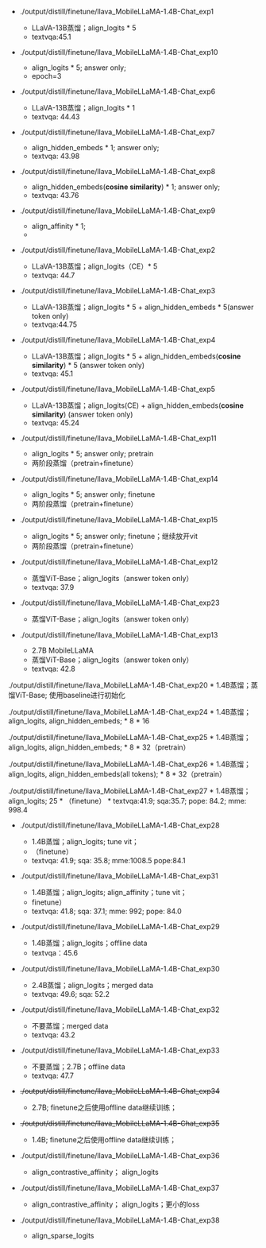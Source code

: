 * ./output/distill/finetune/llava_MobileLLaMA-1.4B-Chat_exp1
    * LLaVA-13B蒸馏；align_logits * 5
    * textvqa:45.1

* ./output/distill/finetune/llava_MobileLLaMA-1.4B-Chat_exp10
    * align_logits * 5; answer only; 
    * epoch=3

* ./output/distill/finetune/llava_MobileLLaMA-1.4B-Chat_exp6
    * LLaVA-13B蒸馏；align_logits * 1
    * textvqa: 44.43

* ./output/distill/finetune/llava_MobileLLaMA-1.4B-Chat_exp7
    * align_hidden_embeds * 1; answer only; 
    * textvqa: 43.98

* ./output/distill/finetune/llava_MobileLLaMA-1.4B-Chat_exp8
    * align_hidden_embeds(**cosine similarity**) * 1; answer only; 
    * textvqa: 43.76

* ./output/distill/finetune/llava_MobileLLaMA-1.4B-Chat_exp9
    * align_affinity * 1;
    * 

* ./output/distill/finetune/llava_MobileLLaMA-1.4B-Chat_exp2
    * LLaVA-13B蒸馏；align_logits（CE）* 5
    * textvqa: 44.7

* ./output/distill/finetune/llava_MobileLLaMA-1.4B-Chat_exp3
    * LLaVA-13B蒸馏；align_logits * 5 + align_hidden_embeds * 5(answer token only)
    * textvqa:44.75

* ./output/distill/finetune/llava_MobileLLaMA-1.4B-Chat_exp4
    * LLaVA-13B蒸馏；align_logits * 5 + align_hidden_embeds(**cosine similarity**) * 5 (answer token only)
    * textvqa: 45.1

* ./output/distill/finetune/llava_MobileLLaMA-1.4B-Chat_exp5
    * LLaVA-13B蒸馏；align_logits(CE) + align_hidden_embeds(**cosine similarity**) (answer token only)
    * textvqa: 45.24


* ./output/distill/finetune/llava_MobileLLaMA-1.4B-Chat_exp11
    * align_logits * 5; answer only; pretrain
    * 两阶段蒸馏（pretrain+finetune）

* ./output/distill/finetune/llava_MobileLLaMA-1.4B-Chat_exp14
    * align_logits * 5; answer only;  finetune
    * 两阶段蒸馏（pretrain+finetune）

* ./output/distill/finetune/llava_MobileLLaMA-1.4B-Chat_exp15
    * align_logits * 5; answer only;  finetune；继续放开vit
    * 两阶段蒸馏（pretrain+finetune）


* ./output/distill/finetune/llava_MobileLLaMA-1.4B-Chat_exp12
    * 蒸馏ViT-Base；align_logits（answer token only）
    * textvqa: 37.9

* ./output/distill/finetune/llava_MobileLLaMA-1.4B-Chat_exp23
    * 蒸馏ViT-Base；align_logits（answer token only）

* ./output/distill/finetune/llava_MobileLLaMA-1.4B-Chat_exp13
    * 2.7B MobileLLaMA
    * 蒸馏ViT-Base；align_logits（answer token only）
    * textvqa: 42.8


./output/distill/finetune/llava_MobileLLaMA-1.4B-Chat_exp20
    * 1.4B蒸馏；蒸馏ViT-Base; 使用baseline进行初始化


./output/distill/finetune/llava_MobileLLaMA-1.4B-Chat_exp24
    * 1.4B蒸馏；align_logits, align_hidden_embeds; 
    * 8 * 16

./output/distill/finetune/llava_MobileLLaMA-1.4B-Chat_exp25
    * 1.4B蒸馏；align_logits, align_hidden_embeds;
    * 8 * 32（pretrain）

./output/distill/finetune/llava_MobileLLaMA-1.4B-Chat_exp26
    * 1.4B蒸馏；align_logits, align_hidden_embeds(all tokens);
    * 8 * 32（pretrain）

./output/distill/finetune/llava_MobileLLaMA-1.4B-Chat_exp27
    * 1.4B蒸馏；align_logits; 25
    * （finetune）
    * textvqa:41.9; sqa:35.7; pope: 84.2; mme: 998.4

* ./output/distill/finetune/llava_MobileLLaMA-1.4B-Chat_exp28
    * 1.4B蒸馏；align_logits; tune vit；
    * （finetune）
    * textvqa: 41.9; sqa: 35.8; mme:1008.5 pope:84.1

* ./output/distill/finetune/llava_MobileLLaMA-1.4B-Chat_exp31
    * 1.4B蒸馏；align_logits; align_affinity；tune vit；
    * finetune）
    * textvqa: 41.8; sqa: 37.1; mme: 992; pope: 84.0

* ./output/distill/finetune/llava_MobileLLaMA-1.4B-Chat_exp29
    * 1.4B蒸馏；align_logits；offline data
    * textvqa：45.6

* ./output/distill/finetune/llava_MobileLLaMA-1.4B-Chat_exp30
    * 2.4B蒸馏；align_logits；merged data
    * textvqa: 49.6; sqa: 52.2

* ./output/distill/finetune/llava_MobileLLaMA-1.4B-Chat_exp32
    * 不要蒸馏；merged data
    * textvqa: 43.2

* ./output/distill/finetune/llava_MobileLLaMA-1.4B-Chat_exp33
    * 不要蒸馏；2.7B；offline data
    * textvqa: 47.7

* ~~./output/distill/finetune/llava_MobileLLaMA-1.4B-Chat_exp34~~
    * 2.7B; finetune之后使用offline data继续训练；

* ~~./output/distill/finetune/llava_MobileLLaMA-1.4B-Chat_exp35~~
    * 1.4B; finetune之后使用offline data继续训练；

* ./output/distill/finetune/llava_MobileLLaMA-1.4B-Chat_exp36 
    * align_contrastive_affinity； align_logits

* ./output/distill/finetune/llava_MobileLLaMA-1.4B-Chat_exp37
    * align_contrastive_affinity； align_logits；更小的loss

* ./output/distill/finetune/llava_MobileLLaMA-1.4B-Chat_exp38
    * align_sparse_logits
